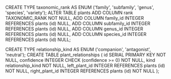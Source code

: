 CREATE TYPE taxonomic_rank AS ENUM ('family', 'subfamily', 'genus', 'species', 'variety');
ALTER TABLE plants
ADD COLUMN rank TAXONOMIC_RANK NOT NULL,
ADD COLUMN family_id INTEGER REFERENCES plants (id) NULL,
ADD COLUMN subfamily_id INTEGER REFERENCES plants (id) NULL,
ADD COLUMN genus_id INTEGER REFERENCES plants (id) NULL,
ADD COLUMN species_id INTEGER REFERENCES plants (id) NULL;

CREATE TYPE relationship_kind AS ENUM ('companion', 'antagonist', 'neutral');
CREATE TABLE plant_relationships (
id SERIAL PRIMARY KEY NOT NULL,
confidence INTEGER CHECK (confidence >= 0) NOT NULL,
kind relationship_kind NOT NULL,
left_plant_id INTEGER REFERENCES plants (id) NOT NULL,
right_plant_id INTEGER REFERENCES plants (id) NOT NULL
);

